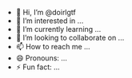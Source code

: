 - 👋 Hi, I’m @doirlgtf
- 👀 I’m interested in ...
- 🌱 I’m currently learning ...
- 💞️ I’m looking to collaborate on ...
- 📫 How to reach me ...
- 😄 Pronouns: ...
- ⚡ Fun fact: ...

<!---
doirlgtf/doirlgtf is a ✨ special ✨ repository because its `README.md` (this file) appears on your GitHub profile.
You can click the Preview link to take a look at your changes.
--->
